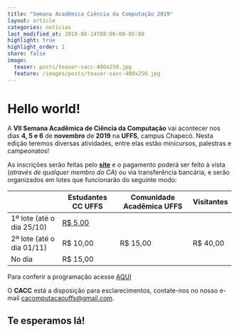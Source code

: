 ```yaml
---
title: "Semana Acadêmica Ciência da Computação 2019"
layout: article
categories: noticias
last_modified_at: 2019-08-14T08:06:00-05:00
highlight: true
highlight_order: 1
share: false
image:
  teaser: posts/teaser-sacc-400x250.jpg
  feature: /images/posts/teaser-sacc-400x250.jpg
---
```



# Hello world!

 A **VII Semana Acadêmica de Ciência da Computação** vai acontecer nos dias **4, 5 e 6** de **novembro** de **2019** na **UFFS**, campus Chapecó. Nesta edição teremos diversas atividades, entre elas estão minicursos, palestras e campeonatos!

As inscrições serão feitas pelo [**site**](http://uffs.cc/sacc/) e o pagamento poderá ser feito à vista (*através de qualquer membro do CA*) ou via transferência bancária, e serão organizados em lotes que funcionarão do seguinte modo:


| | Estudantes CC UFFS | Comunidade Acadêmica UFFS | Visitantes|
|---|---|---|---|
|1º lote (até o dia 25/10)| [R$ 5,00](https://nubank.com.br/pagar/1kdf/ILTq5GOUbS) |
|2º lote (até o dia 01/11)| R$ 10,00 | R$ 15,00 | R$ 40,00
|No dia| R$ 15,00 |

Para conferir a programação acesse [AQUI](http://uffs.cc/sacc/#programming)

 O **CACC** está a disposição para esclarecimentos, contate-nos no nosso e-mail cacomputacaouffs@gmail.com.

## Te esperamos lá!